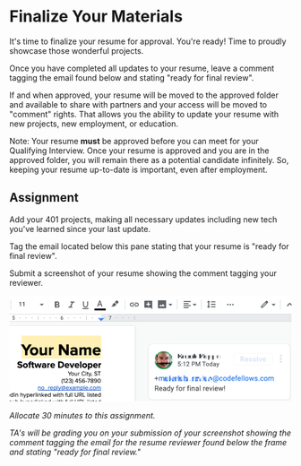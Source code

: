 # Finalize Your Materials

It's time to finalize your resume for approval. You're ready! Time to proudly showcase those wonderful projects. 

Once you have completed all updates to your resume, leave a comment tagging the email found below and stating "ready for final review".

If and when approved, your resume will be moved to the approved folder and available to share with partners and your access will be moved to "comment" rights. That allows you the ability to update your resume with new projects, new employment, or education. 

Note: Your resume **must** be approved before you can meet for your Qualifying Interview. Once your resume is approved and you are in the approved folder, you will remain there as a potential candidate infinitely. So, keeping your resume up-to-date is important, even after employment.

## Assignment

Add your 401 projects, making all necessary updates including new tech you've learned since your last update.

Tag the email located below this pane stating that your resume is "ready for final review". 

Submit a screenshot of your resume showing the comment tagging your reviewer. 

![Tag reviewer on Resume](assets/tagReviewer.png)

 _Allocate 30 minutes to this assignment._

_TA's will be grading you on your submission of your screenshot showing the comment tagging the email for the resume reviewer found below the frame and stating "ready for final review."_

